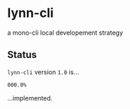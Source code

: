 # lynn-cli

a mono-cli local developement strategy

## Status

`lynn-cli` version `1.0` is...

```
000.0%
```

...implemented.
